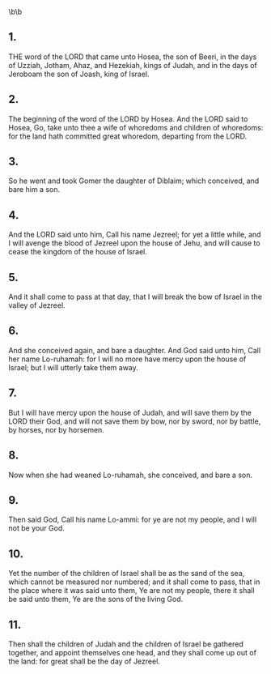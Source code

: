 \b\b
## 1.
THE word of the LORD that came unto Hosea, the son of Beeri, in the days of Uzziah, Jotham, Ahaz, and Hezekiah, kings of Judah, and in the days of Jeroboam the son of Joash, king of Israel.
## 2.
The beginning of the word of the LORD by Hosea.  And the LORD said to Hosea, Go, take unto thee a wife of whoredoms and children of whoredoms: for the land hath committed great whoredom, departing from the LORD.
## 3.
So he went and took Gomer the daughter of Diblaim; which conceived, and bare him a son.
## 4.
And the LORD said unto him, Call his name Jezreel; for yet a little while, and I will avenge the blood of Jezreel upon the house of Jehu, and will cause to cease the kingdom of the house of Israel.
## 5.
And it shall come to pass at that day, that I will break the bow of Israel in the valley of Jezreel.
## 6.
And she conceived again, and bare a daughter.  And God said unto him, Call her name Lo-ruhamah: for I will no more have mercy upon the house of Israel; but I will utterly take them away.
## 7.
But I will have mercy upon the house of Judah, and will save them by the LORD their God, and will not save them by bow, nor by sword, nor by battle, by horses, nor by horsemen.
## 8.
Now when she had weaned Lo-ruhamah, she conceived, and bare a son.
## 9.
Then said God, Call his name Lo-ammi: for ye are not my people, and I will not be your God.
## 10.
Yet the number of the children of Israel shall be as the sand of the sea, which cannot be measured nor numbered; and it shall come to pass, that in the place where it was said unto them, Ye are not my people, there it shall be said unto them, Ye are the sons of the living God.
## 11.
Then shall the children of Judah and the children of Israel be gathered together, and appoint themselves one head, and they shall come up out of the land: for great shall be the day of Jezreel.
